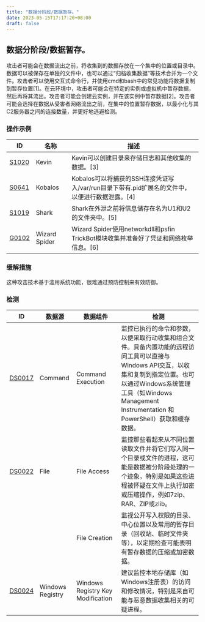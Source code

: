 ```yaml
---
title: "数据分阶段/数据暂存。"
date: 2023-05-15T17:17:20+08:00
draft: false
---
```

## 数据分阶段/数据暂存。
攻击者可能会在数据流出之前，将收集到的数据存放在一个集中的位置或目录中。数据可以被保存在单独的文件中，也可以通过“归档收集数据”等技术合并为一个文件。攻击者可以使用交互式命令行，并使用cmd和bash中的常见功能将数据复制到暂存位置[1]。在云环境中，攻击者可能会在特定的实例或虚拟机中暂存数据，然后再将其流出。攻击者可能会创建云实例，并在该实例中暂存数据[2]。攻击者可能会选择在数据从受害者网络流出之前，在集中的位置暂存数据，以最小化与其C2服务器之间的连接数量，并更好地逃避检测。
### 操作示例

|ID|名称|描述|
|----|----|----|
|[S1020]()|Kevin|Kevin可以创建目录来存储日志和其他收集的数据。[3]|
|[S0641]()|Kobalos|Kobalos可以将捕获的SSH连接凭证写入/var/run目录下带有.pid扩展名的文件中，以便进行数据泄露。[4]|
|[S1019]()|Shark|Shark在外泄之前将信息储存在名为U1和U2的文件夹中。[5]|
|[G0102]()|Wizard Spider|Wizard Spider使用networkdll和psfin TrickBot模块收集并准备好了凭证和网络枚举信息。[6]|

### 缓解措施
这种攻击技术基于滥用系统功能，很难通过预防控制来有效防御。
### 检测

|  ID   | 数据源  | 数据组件|检测|
|  ----  | ----  |----|----|
|[DS0017]()|Command|Command Execution|监控已执行的命令和参数，以便采取行动收集和组合文件。具备内置功能的远程访问工具可以直接与Windows API交互，以收集和复制到指定位置。也可以通过Windows系统管理工具（如Windows Management Instrumentation 和PowerShell）获取和缓存数据。|
|[DS0022]()|File|File Access|监控那些看起来从不同位置读取文件并将它们写入同一个目录或文件的进程，这可能是数据被分阶段处理的一个迹象，特别是如果这些进程被怀疑在文件上执行加密或压缩操作，例如7zip、RAR、ZIP或zlib。|
|[]()||File Creation|监视公开写入权限的目录、中心位置以及常用的暂存目录（回收站、临时文件夹等），以定期检查可能表明有暂存数据的压缩或加密数据。|
|[DS0024]()|Windows Registry|Windows Registry Key Modification|建议监控本地存储库（如Windows注册表）的访问和修改情况，特别是来自可能与恶意数据收集相关的可疑进程。|


